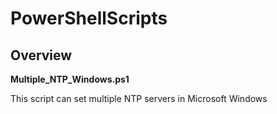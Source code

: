 # PowerShellScripts

## Overview

**Multiple_NTP_Windows.ps1**

This script can set multiple NTP servers in Microsoft Windows
